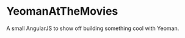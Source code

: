 YeomanAtTheMovies
=================

A small AngularJS to show off building something cool with Yeoman.